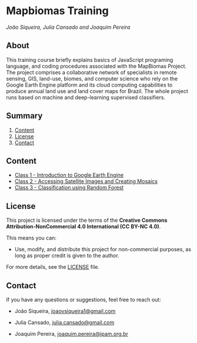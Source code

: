 # Mapbiomas Training

_João Siqueira, Julia Cansado and Joaquim Pereira_

## About

This training course briefly explains basics of JavaScript programing language, and coding procedures associated with the MapBiomas Project. The project comprises a collaborative network of specialists in remote sensing, GIS, land-use, biomes, and computer science who rely on the Google Earth Engine platform and its cloud computing capabilities to produce annual land use and land cover maps for Brazil. The whole project runs based on machine and deep-learning supervised classifiers. 

## Summary

1. [Content](#content)
2. [License](#license)
3. [Contact](#contact)

## Content

* [Class 1 - Introduction to Google Earth Engine](./Class_1)
* [Class 2 - Accessing Satellite Images and Creating Mosaics](./Class_2)
* [Class 3 - Classification using Random Forest](./Class_3)

## License

This project is licensed under the terms of the **Creative Commons Attribution-NonCommercial 4.0 International (CC BY-NC 4.0)**.  

This means you can:  

- Use, modify, and distribute this project for non-commercial purposes, as long as proper credit is given to the author.  

For more details, see the [LICENSE](./LICENSE.md) file.  

## Contact  

If you have any questions or suggestions, feel free to reach out:  

- João Siqueira, [joaovsiqueira1@gmail.com](mailto:joaovsiqueira1@gmail.com)

- Julia Cansado, [julia.cansado@gmail.com](mailto:julia.cansado@gmail.com)

- Joaquim Pereira, [joaquim.pereira@ipam.org.br](mailto:joaquim.pereira@ipam.org.br)

